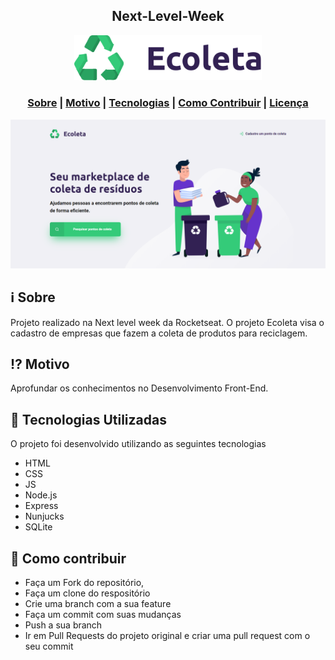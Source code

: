 <h2 align="center">
Next-Level-Week
</h2>

<p align="center"> 
<img src="https://raw.githubusercontent.com/oricardos/Next-Level-Week/f65f76a3164d2b3358b04cdaf52cc1591810dfc8/assets/logo.svg" width="300" heigth="300">
</p>

<h3 align="center">  
  <a href="#information_source-sobre">Sobre</a> |
  <a href="#interrobang-motivo">Motivo</a> | 
  <a href="#rocket-tecnologias-utilizadas">Tecnologias</a> | 
  <a href="#link-como-contribuir">Como Contribuir</a> | 
  <a href="#licença">Licença</a> 
</h3>

<img src="https://raw.githubusercontent.com/oricardos/Next-Level-Week/master/ecoleta.png" width="1200">


## :information_source: Sobre

Projeto realizado na Next level week da Rocketseat.
O projeto Ecoleta visa o cadastro de empresas que fazem a coleta de produtos para reciclagem.

## :interrobang: Motivo

Aprofundar os conhecimentos no Desenvolvimento Front-End.

## :rocket: Tecnologias Utilizadas

O projeto foi desenvolvido utilizando as seguintes tecnologias

- HTML
- CSS
- JS
- Node.js
- Express
- Nunjucks
- SQLite

## :link: Como contribuir

- Faça um Fork do repositório,
- Faça um clone do respositório
- Crie uma branch com a sua feature
- Faça um commit com suas mudanças
- Push a sua branch
- Ir em Pull Requests do projeto original e criar uma pull request com o seu commit

